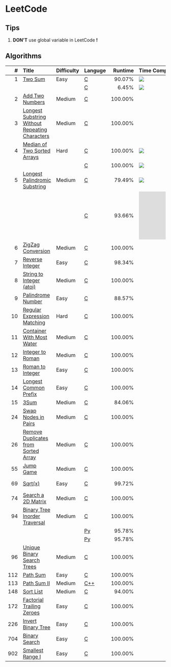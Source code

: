 # LeetCode

## Tips

1. **DON'T** use global variable in LeetCode **!**

## Algorithms
|   # | Title                                               | Difficulty | Languge      | Runtime | Time Complexity |             Tag             |
| --: | :-------------------------------------------------- | :--------- | :----------- | ------: | :-------------- | :-------------------------: |
|   1 | [Two Sum][1]                                        | Easy       | [C][1C]      |  90.07% | ![][On2]        |                             |
|     |                                                     |            | [C][1C2]     |   6.45% | ![][Ologn]      |                             |
|   2 | [Add Two Numbers][2]                                | Medium     | [C][2C]      | 100.00% |                 |                             |
|   3 | [Longest Substring Without Repeating Characters][3] | Medium     | [C][3C]      | 100.00% |                 |                             |
|   4 | [Median of Two Sorted Arrays][4]                    | Hard       | [C][4C1]     | 100.00% | ![][Ominmn]     |                             |
|     |                                                     |            | [C][4C2]     | 100.00% | ![][Ologmn]     |                             |
|   5 | [Longest Palindromic Substring][5]                  | Medium     | [C][5C1]     |  79.49% | ![][On2]        |                             |
|     |                                                     |            | [C][5C2]     |  93.66% | ![][On]         |      [Manacher][Mnch]       |
|   6 | [ZigZag Conversion][6]                              | Medium     | [C][6C]      | 100.00% |                 |                             |
|   7 | [Reverse Integer][7]                                | Easy       | [C][7C]      |  98.34% |                 |                             |
|   8 | [String to Integer (atoi)][8]                       | Medium     | [C][8C]      | 100.00% |                 |                             |
|   9 | [Palindrome Number][9]                              | Easy       | [C][9C]      |  88.57% |                 |                             |
|  10 | [Regular Expression Matching][10]                   | Hard       | [C][10C]     | 100.00% |                 | [Dynamic Programming][10dp] |
|  11 | [Container With Most Water][11]                     | Medium     | [C][11C]     | 100.00% |                 |                             |
|  12 | [Integer to Roman][12]                              | Medium     | [C][12C]     | 100.00% |                 |                             |
|  13 | [Roman to Integer][13]                              | Easy       | [C][13C]     | 100.00% |                 |                             |
|  14 | [Longest Common Prefix][14]                         | Easy       | [C][14C]     | 100.00% |                 |                             |
|  15 | [3Sum][15]                                          | Medium     | [C][15C]     |  84.06% |                 |                             |
|  24 | [Swap Nodes in Pairs][24]                           | Medium     | [C][24C]     | 100.00% |                 |                             |
|  26 | [Remove Duplicates from Sorted Array][26]           | Medium     | [C][26C]     | 100.00% |                 |                             |
|  55 | [Jump Game][55]                                     | Medium     | [C][55C]     | 100.00% |                 |                             |
|  69 | [Sqrt(x)][69]                                       | Easy       | [C][69C]     |  99.72% |                 |  Binary Search              |
|  74 | [Search a 2D Matrix][74]                            | Medium     | [C][74C]     | 100.00% |                 |  Binary Search              |
|  94 | [Binary Tree Inorder Traversal][94]                 | Medium     | [C][94C]     | 100.00% |                 |                             |
|     |                                                     |            | [Py][94P1]   |  95.78% |                 |  Iteration                  |
|     |                                                     |            | [Py][94P2]   |  95.78% |                 |  Recursion                  |
|  96 | [Unique Binary Search Trees][96]                    | Medium     | [C][96C]     | 100.00% |                 |                             |
| 112 | [Path Sum][112]                                     | Easy       | [C][112C]    | 100.00% |                 |                             |
| 113 | [Path Sum II][113]                                  | Medium     | [C++][113Cp] | 100.00% |                 |                             |
| 148 | [Sort List][148]                                    | Medium     | [C][148C]    |  94.00% |                 |                             |
| 172 | [Factorial Trailing Zeroes][172]                    | Easy       | [C][172C]    | 100.00% |                 |                             |
| 226 | [Invert Binary Tree][226]                           | Easy       | [C][226C]    | 100.00% |                 |                             |
| 704 | [Binary Search][704]                                | Easy       | [C][704C]    | 100.00% |                 |                             |
| 902 | [Smallest Range I][902]                             | Easy       | [C][902C]    | 100.00% |                 |                             |


[1]:    ./doc/001.md
[1C]:   ./src/prob/001.c
[1C2]:  ./src/prob/001_2.c
[2]:    ./doc/002.md
[2C]:   ./src/prob/002.c
[3]:    ./doc/003.md
[3C]:   ./src/prob/003.c
[4]:    ./doc/004.md
[4C1]:  ./src/prob/004_1.c 
[4C2]:  ./src/prob/004_2.c 
[5]:    ./doc/005.md
[5C1]:  ./src/prob/005_1.c 
[5C2]:  ./src/prob/005_2.c
[6]:    ./doc/006.md
[6C]:   ./src/prob/006.c
[7]:    ./doc/007.md
[7C]:   ./src/prob/007.c
[8]:    ./doc/008.md
[8C]:   ./src/prob/008.c
[9]:    ./doc/009.md
[9C]:   ./src/prob/009.c
[10]:   ./doc/010.md
[10C]:  ./src/prob/010.c
[11]:   ./doc/011.md
[11C]:  ./src/prob/011.c
[12]:   ./doc/012.md
[12C]:  ./src/prob/012.c
[13]:   ./doc/013.md
[13C]:  ./src/prob/013.c
[14]:   ./doc/014.md
[14C]:  ./src/prob/014.c
[15]:   ./doc/015.md
[15C]:  ./src/prob/015.c
[24]:   ./doc/024.md
[24C]:  ./src/prob/024.c
[26]:   ./doc/026.md
[26C]:  ./src/prob/026.c
[55]:   ./doc/055.md
[55C]:  ./src/prob/055.c
[69]:   ./doc/069.md
[69C]:  ./src/prob/069.c
[74]:   ./doc/074.md
[74C]:  ./src/prob/074.c
[94]:   ./doc/094.md
[94C]:  ./src/prob/094.c
[96]:   ./doc/096.md
[96C]:  ./src/prob/096.c
[94P1]:  ./src/prob/094_1.py
[94P2]:  ./src/prob/094_2.py
[112]:  ./doc/112.md
[112C]: ./src/prob/112.c
[113]:  ./doc/113.md
[113Cp]:./src/prob/113.cpp
[148]:  ./doc/148.md
[148C]: ./src/prob/148.c
[172]:  ./doc/172.md
[172C]: ./src/prob/172.c
[226]:  ./doc/226.md
[226C]: ./src/prob/226.c
[704]:  ./doc/704.md
[704C]: ./src/prob/704.c
[902]:  ./doc/902.md
[902C]: ./src/prob/902.c


[Ominmn]: http://latex.codecogs.com/gif.latex?O(\min\(m,n\)) 
[Ologmn]: http://latex.codecogs.com/gif.latex?O(\log\(m,n\)) 
[Ologn]: http://latex.codecogs.com/gif.latex?O(\log\(n\)) 
[On2]: http://latex.codecogs.com/gif.latex?O(n^{2})  
[On]: http://latex.codecogs.com/gif.latex?O(n) 

[Mnch]: https://www.geeksforgeeks.org/manachers-algorithm-linear-time-longest-palindromic-substring-part-1/  
[10dp]: ./doc/010_dp.md
